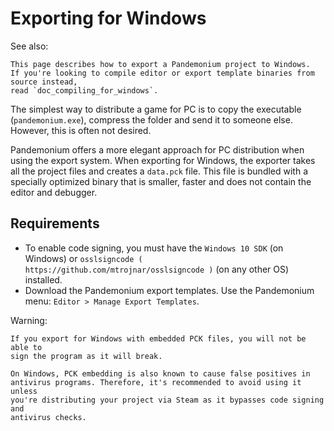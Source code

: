 
# Exporting for Windows

See also:

    This page describes how to export a Pandemonium project to Windows.
    If you're looking to compile editor or export template binaries from source instead,
    read `doc_compiling_for_windows`.

The simplest way to distribute a game for PC is to copy the executable
(`pandemonium.exe`), compress the folder and send it to someone else. However, this
is often not desired.

Pandemonium offers a more elegant approach for PC distribution when using the export
system. When exporting for Windows, the exporter takes all the project files and
creates a `data.pck` file. This file is bundled with a specially optimized
binary that is smaller, faster and does not contain the editor and debugger.

## Requirements

-  To enable code signing, you must have the `Windows 10 SDK` (on Windows) or `osslsigncode ( https://github.com/mtrojnar/osslsigncode )` (on any other OS) installed.
-  Download the Pandemonium export templates. Use the Pandemonium menu: `Editor > Manage Export Templates`.

Warning:

    If you export for Windows with embedded PCK files, you will not be able to
    sign the program as it will break.

    On Windows, PCK embedding is also known to cause false positives in
    antivirus programs. Therefore, it's recommended to avoid using it unless
    you're distributing your project via Steam as it bypasses code signing and
    antivirus checks.
